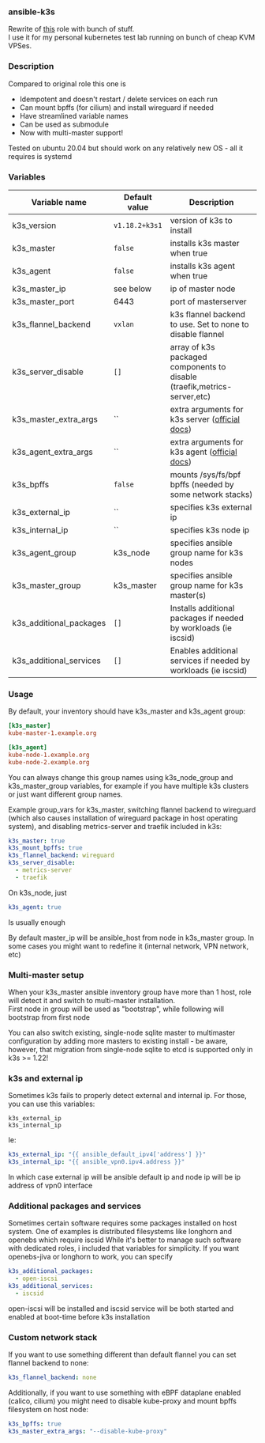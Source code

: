 ### ansible-k3s
Rewrite of [this](https://github.com/rancher/k3s-ansible) role with bunch of stuff.  
I use it for my personal kubernetes test lab running on bunch of cheap KVM VPSes.

### Description

Compared to original role this one is

* Idempotent and doesn't restart / delete services on each run
* Can mount bpffs (for cilium) and install wireguard if needed
* Have streamlined variable names
* Can be used as submodule
* Now with multi-master support!

Tested on ubuntu 20.04 but should work on any relatively new OS - all it requires is systemd

### Variables


| Variable name              | Default value  | Description                                                                                                                          |
| -------------------------- | -------------- | ------------------------------------------------------------------------------------------------------------------------------------ |
| k3s_version                | `v1.18.2+k3s1` | version of k3s to install                                                                                                            |
| k3s_master                 | `false`        | installs k3s master when true                                                                                                        |
| k3s_agent                  | `false`        | installs k3s agent when true                                                                                                          |
| k3s_master_ip              | see below      | ip of master node                                                                                                                    |
| k3s_master_port            | 6443           | port of masterserver                                                                                                                 |
| k3s_flannel_backend        | `vxlan`        | k3s flannel backend to use. Set to none to disable flannel                                                                           |
| k3s_server_disable         | `[]`           | array of k3s packaged components to disable (traefik,metrics-server,etc)                                                             |
| k3s_master_extra_args      | ``             | extra arguments for k3s server ([official docs](https://rancher.com/docs/k3s/latest/en/installation/install-options/server-config/)) |
| k3s_agent_extra_args       | ``             | extra arguments for k3s agent ([official docs](https://rancher.com/docs/k3s/latest/en/installation/install-options/agent-config/))   |
| k3s_bpffs                  | `false`        | mounts /sys/fs/bpf bpffs (needed by some network stacks)                                                                             |
| k3s_external_ip            | ``             | specifies k3s external ip                                                                                                            |
| k3s_internal_ip            | ``             | specifies k3s node ip                                                                                                                |
| k3s_agent_group            | k3s_node       | specifies ansible group name for k3s nodes                                                                                           |
| k3s_master_group           | k3s_master     | specifies ansible group name for k3s master(s)                                                                                       |
| k3s_additional_packages    | `[]`           | Installs additional packages if needed by workloads (ie iscsid)                                                                      |
| k3s_additional_services    | `[]`           | Enables additional services if needed by workloads (ie iscsid)                                                                       |

### Usage

By default, your inventory should have k3s_master and k3s_agent group:

```ini
[k3s_master]
kube-master-1.example.org

[k3s_agent]
kube-node-1.example.org
kube-node-2.example.org
```

You can always change this group names using k3s_node_group and k3s_master_group variables, for example if you have multiple k3s clusters or just want different group names.  

Example group_vars for k3s_master, switching flannel backend to wireguard (which also causes installation of wireguard package in host operating system), and disabling metrics-server and traefik included in k3s:
```yaml
k3s_master: true
k3s_mount_bpffs: true
k3s_flannel_backend: wireguard
k3s_server_disable:
  - metrics-server
  - traefik
```

On k3s_node, just
```yaml
k3s_agent: true
```
Is usually enough

By default master_ip will be ansible_host from node in k3s_master group. In some cases you might want to redefine it (internal network, VPN network, etc)

### Multi-master setup
When your k3s_master ansible inventory group have more than 1 host, role will detect it and switch to multi-master installation.  
First node in group will be used as "bootstrap", while following will bootstrap from first node

You can also switch existing, single-node sqlite master to multimaster configuration by adding more masters to existing install - be aware, however, that migration from single-node sqlite to etcd is supported only in k3s >= 1.22!

### k3s and external ip
Sometimes k3s fails to properly detect external and internal ip. For those, you can use this variables:
```
k3s_external_ip
k3s_internal_ip
```
Ie:
```yaml
k3s_external_ip: "{{ ansible_default_ipv4['address'] }}"
k3s_internal_ip: "{{ ansible_vpn0.ipv4.address }}"
```
In which case external ip will be ansible default ip and node ip will be ip address of vpn0 interface

### Additional packages and services

Sometimes certain software requires some packages installed on host system. One of examples is distributed filesystems like longhorn and openebs which require iscsid
While it's better to manage such software with dedicated roles, i included that variables for simplicity. If you want openebs-jiva or longhorn to work, you can specify
```yaml
k3s_additional_packages:
  - open-iscsi
k3s_additional_services:
  - iscsid
```
open-iscsi will be installed and iscsid service will be both started and enabled at boot-time before k3s installation

### Custom network stack

If you want to use something different than default flannel you can set flannel backend to none:
```yaml
k3s_flannel_backend: none
```
Additionally, if you want to use something with eBPF dataplane enabled (calico, cilium) you might need to disable kube-proxy and mount bpffs filesystem on host node:
```yaml
k3s_bpffs: true
k3s_master_extra_args: "--disable-kube-proxy"
```
